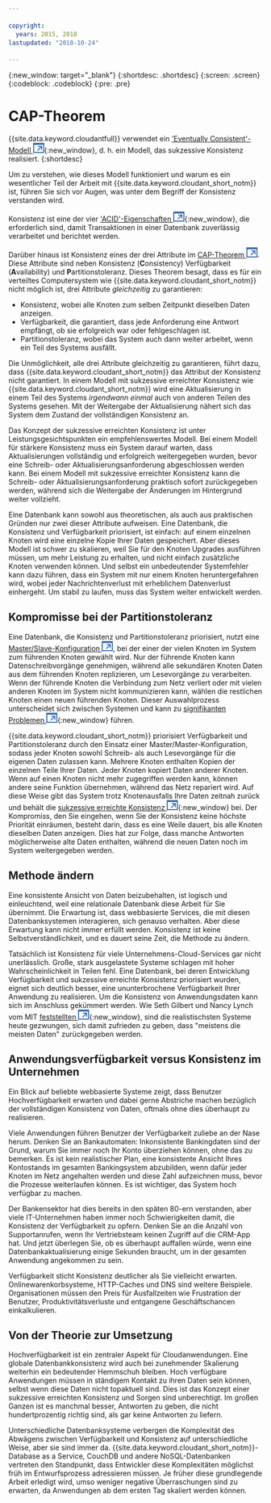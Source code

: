 ```yaml
---

copyright:
  years: 2015, 2018
lastupdated: "2018-10-24"

---
```


{:new_window: target="_blank"}
{:shortdesc: .shortdesc}
{:screen: .screen}
{:codeblock: .codeblock}
{:pre: .pre}

<!-- Acrolinx: 2017-01-24 -->

<div id="cap_theorem"></div>

<div id="consistency"></div>

# CAP-Theorem

{{site.data.keyword.cloudantfull}} verwendet ein ['Eventually Consistent'-Modell ![Symbol für externen Link](../images/launch-glyph.svg "Symbol für externen Link")](http://en.wikipedia.org/wiki/Eventual_consistency){:new_window}, d. h. ein Modell, das sukzessive Konsistenz realisiert.
{:shortdesc}

Um zu verstehen, wie dieses Modell funktioniert und warum es ein wesentlicher Teil der Arbeit
mit {{site.data.keyword.cloudant_short_notm}} ist, führen Sie sich vor Augen,
was unter dem Begriff der Konsistenz verstanden wird.

Konsistenz ist eine der vier ['ACID'-Eigenschaften ![Symbol für externen Link](../images/launch-glyph.svg "Symbol für externen Link")](https://en.wikipedia.org/wiki/ACID){:new_window},
die erforderlich sind, damit Transaktionen in einer Datenbank zuverlässig verarbeitet und berichtet werden.

Darüber hinaus ist Konsistenz eines der drei Attribute im
<a href="http://en.wikipedia.org/wiki/CAP_Theorem" target="_blank">CAP-Theorem <img src="../images/launch-glyph.svg" alt="Symbol für externen Link" title="Symbol für externen Link"></a>.
Diese Attribute sind neben Konsistenz (**C**onsistency) Verfügbarkeit (**A**vailability) und **P**artitionstoleranz.
Dieses Theorem besagt, dass es für ein verteiltes Computersystem wie {{site.data.keyword.cloudant_short_notm}} nicht möglich ist,
drei Attribute _gleichzeitig_ zu garantieren:

-   Konsistenz, wobei alle Knoten zum selben Zeitpunkt dieselben Daten anzeigen.
-   Verfügbarkeit, die garantiert, dass jede Anforderung eine Antwort empfängt, ob sie erfolgreich war oder fehlgeschlagen ist.
-   Partitionstoleranz, wobei das System auch dann weiter arbeitet, wenn ein Teil des Systems ausfällt.

Die Unmöglichkeit, alle drei Attribute gleichzeitig zu garantieren, führt dazu, dass
{{site.data.keyword.cloudant_short_notm}} das Attribut der Konsistenz nicht garantiert.
In einem Modell mit sukzessive erreichter Konsistenz wie {{site.data.keyword.cloudant_short_notm}} wird
eine Aktualisierung in einem Teil des Systems _irgendwann einmal_ auch von anderen Teilen des
Systems gesehen.
Mit der Weitergabe der Aktualisierung nähert sich das System dem Zustand der vollständigen Konsistenz an.

Das Konzept der sukzessive erreichten Konsistenz ist unter Leistungsgesichtspunkten ein empfehlenswertes Modell.
Bei einem Modell für stärkere Konsistenz muss ein System darauf warten, dass
Aktualisierungen vollständig und erfolgreich weitergegeben wurden, bevor
eine Schreib- oder Aktualisierungsanforderung abgeschlossen werden kann.
Bei einem Modell mit sukzessive erreichter Konsistenz kann die Schreib-
oder Aktualisierungsanforderung praktisch sofort zurückgegeben werden, während
sich die Weitergabe der Änderungen im Hintergrund weiter vollzieht.

Eine Datenbank kann sowohl aus theoretischen, als auch aus praktischen Gründen nur zwei dieser Attribute aufweisen.
Eine Datenbank, die Konsistenz und Verfügbarkeit priorisiert, ist einfach:
auf einem einzelnen Knoten wird eine einzelne Kopie Ihrer Daten gespeichert.
Aber dieses Modell ist schwer zu skalieren, weil Sie für den Knoten Upgrades ausführen müssen, um mehr Leistung zu erhalten, und nicht einfach zusätzliche Knoten verwenden können.
Und selbst ein
unbedeutender Systemfehler kann dazu führen, dass ein System mit nur einem Knoten heruntergefahren wird,
wobei jeder Nachrichtenverlust mit erheblichem Datenverlust einhergeht.
Um stabil zu laufen, muss das System weiter entwickelt werden.

## Kompromisse bei der Partitionstoleranz

Eine Datenbank, die Konsistenz und Partitionstoleranz priorisiert, nutzt eine
<a href="http://en.wikipedia.org/wiki/Master/slave_(technology)" target="_blank">Master/Slave-Konfiguration <img src="../images/launch-glyph.svg" alt="Symbol für externen Link" title="Symbol für externen Link"></a>,
bei der einer der vielen Knoten im System zum führenden Knoten gewählt wird.
Nur der führende Knoten kann Datenschreibvorgänge genehmigen,
während alle sekundären Knoten Daten aus dem führenden Knoten replizieren, um Lesevorgänge zu verarbeiten.
Wenn der führende Knoten die Verbindung zum Netz verliert
oder mit vielen anderen Knoten im System nicht kommunizieren kann,
wählen die restlichen Knoten einen neuen führenden Knoten.
Dieser Auswahlprozess unterscheidet sich zwischen Systemen und
kann zu [signifikanten Problemen ![Symbol für externen Link](../images/launch-glyph.svg "Symbol für externen Link")](http://aphyr.com/posts/284-call-me-maybe-mongodb){:new_window} führen.

{{site.data.keyword.cloudant_short_notm}} priorisiert Verfügbarkeit und Partitionstoleranz durch den Einsatz
einer Master/Master-Konfiguration, sodass jeder Knoten sowohl Schreib- als auch Lesevorgänge für die eigenen
Daten zulassen kann.
Mehrere Knoten enthalten Kopien der einzelnen Teile Ihrer Daten.
Jeder Knoten kopiert Daten anderer Knoten.
Wenn auf einen Knoten nicht mehr zugegriffen werden kann, können andere seine Funktion
übernehmen, während das Netz repariert wird.
Auf diese Weise gibt das System trotz Knotenausfalls Ihre Daten zeitnah zurück und behält die [sukzessive erreichte Konsistenz ![Symbol für externen Link](../images/launch-glyph.svg "Symbol für externen Link")](http://en.wikipedia.org/wiki/Eventual_consistency){:new_window} bei.
Der Kompromiss, den Sie eingehen, wenn Sie der Konsistenz keine höchste Priorität einräumen, besteht darin, dass es eine Weile dauert, bis alle Knoten dieselben Daten anzeigen.
Dies hat zur Folge, dass manche Antworten möglicherweise alte Daten enthalten, während die neuen Daten noch im System weitergegeben werden.

## Methode ändern

Eine konsistente Ansicht von Daten beizubehalten, ist logisch und einleuchtend, weil eine relationale Datenbank diese Arbeit für Sie übernimmt.
Die Erwartung ist, dass webbasierte Services, die mit diesen Datenbanksystemen interagieren, sich genauso verhalten.
Aber diese Erwartung kann nicht immer erfüllt werden.
Konsistenz ist keine Selbstverständlichkeit, und es dauert seine Zeit, die Methode zu ändern.

Tatsächlich ist Konsistenz für viele Unternehmens-Cloud-Services gar nicht unerlässlich.
Große, stark ausgelastete Systeme schlagen mit hoher Wahrscheinlichkeit in Teilen fehl.
Eine Datenbank, bei deren Entwicklung Verfügbarkeit und sukzessive erreichte Konsistenz priorisiert wurden,
eignet sich deutlich besser, eine ununterbrochene Verfügbarkeit Ihrer Anwendung zu realisieren.
Um die Konsistenz von Anwendungsdaten kann sich im Anschluss gekümmert werden.
Wie Seth Gilbert und Nancy Lynch vom MIT
[feststellten ![Symbol für externen Link](../images/launch-glyph.svg "Symbol für externen Link")](http://www.glassbeam.com/sites/all/themes/glassbeam/images/blog/10.1.1.67.6951.pdf){:new_window},
sind die realistischsten Systeme heute gezwungen, sich damit zufrieden zu geben, dass "meistens die meisten Daten" zurückgegeben werden.

## Anwendungsverfügbarkeit versus Konsistenz im Unternehmen

Ein Blick auf beliebte webbasierte Systeme zeigt, dass Benutzer Hochverfügbarkeit erwarten
und dabei gerne Abstriche machen bezüglich der vollständigen Konsistenz von Daten, oftmals ohne
dies überhaupt zu realisieren.

Viele Anwendungen führen Benutzer der Verfügbarkeit zuliebe an der Nase herum.
Denken Sie an Bankautomaten:
Inkonsistente Bankingdaten sind der Grund, warum Sie immer noch Ihr Konto überziehen können, ohne das zu bemerken.
Es ist kein realistischer Plan, eine konsistente Ansicht Ihres Kontostands im gesamten Bankingsystem abzubilden,
wenn dafür jeder Knoten im Netz angehalten werden und diese Zahl aufzeichnen muss, bevor die Prozesse weiterlaufen können.
Es ist wichtiger, das System hoch verfügbar zu machen.

Der Bankensektor hat dies bereits in den späten 80-ern verstanden,
aber viele IT-Unternehmen haben immer noch Schwierigkeiten damit, die Konsistenz der Verfügbarkeit zu opfern.
Denken Sie an die Anzahl von Supportanrufen, wenn Ihr Vertriebsteam keinen Zugriff auf die CRM-App hat.
Und jetzt überlegen Sie, ob es überhaupt auffallen würde, wenn eine Datenbankaktualisierung einige Sekunden braucht, um in der gesamten Anwendung angekommen zu sein.

Verfügbarkeit sticht Konsistenz deutlicher als Sie vielleicht erwarten.
Onlinewarenkorbsysteme,
HTTP-Caches und DNS sind weitere Beispiele.
Organisationen müssen den Preis für Ausfallzeiten wie Frustration der Benutzer, Produktivitätsverluste und entgangene Geschäftschancen einkalkulieren.

## Von der Theorie zur Umsetzung

Hochverfügbarkeit ist ein zentraler Aspekt für Cloudanwendungen.
Eine globale Datenbankkonsistenz wird auch bei zunehmender Skalierung weiterhin ein bedeutender Hemmschuh bleiben.
Hoch verfügbare Anwendungen müssen in ständigem Kontakt zu ihren Daten sein können, selbst wenn diese Daten nicht topaktuell sind.
Dies ist das Konzept einer sukzessive erreichten Konsistenz und Sorgen sind unberechtigt.
Im großen Ganzen ist es manchmal besser, Antworten zu geben, die nicht hundertprozentig richtig sind, als gar keine Antworten zu liefern.

Unterschiedliche Datenbanksysteme verbergen die Komplexität des Abwägens zwischen Verfügbarkeit und Konsistenz auf unterschiedliche Weise, aber sie sind immer da.
{{site.data.keyword.cloudant_short_notm}}-Database as a Service,
CouchDB und andere NoSQL-Datenbanken vertreten den Standpunkt, dass Entwickler
diese Komplexitäten möglichst früh im Entwurfsprozess adressieren müssen.
Je früher diese grundlegende Arbeit erledigt wird, umso weniger negative Überraschungen sind zu erwarten, da Anwendungen ab dem ersten Tag skaliert werden können.
